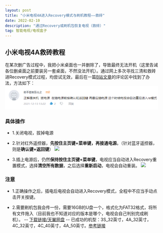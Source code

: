 ```yaml
---
layout: post
title: "小米电视4A进入Recovery模式与刷机教程——救砖"
date: 2022-02-10 
description: "通过Recovery或刷机包恢复电视（救砖）"
tag: 智能电视/电视盒子
---   
```


## 小米电视4A救砖教程

在某次删广告过程中，我把小米桌面也一并删除了，导致最终无法开机（这里告诫各位删桌面之前要装另一套桌面，不然没法开机）。通过网上多次寻找三清和救砖进Recovery模式过程，均尝试无效，最后在一篇[B站文章](https://www.bilibili.com/read/cv9861216/)的评论区中找到了办法，方法如下：
![](/images/posts/mitv4a.png)


### 具体操作

- 1.关闭电视，拔掉电源

- 2.针对红外遥控器，**先按住主页键+菜单键，再接通电源**。（针对蓝牙遥控器，则是**确认键+返回键**）
![](https://jcimg.dangbei.net/jc/uploads/allimg/180417/1-1P41G4024I60.jpg)

- 3.插上电源后，仍然**保持按住主页键+菜单键**，电视应当自动进入Recovery重置模式，选择**清空所有数据**，之后选择**重新启动**，电视会自动重装。
![](https://wddata.dangbei.net/forum/201804/02/135538koszswfwgwn6sdf4.jpg!w700)

### 注意

- 1.正确操作之后，插电后电视会自动进入Recovery模式，全程中不应当手动点击开关按键。

- 2.需要刷机包我会传一份，需要16GB的U盘一个，格式化为FAT32格式，将所有文件拖入（目前我也不知道对应的版本是哪个，电视会自己判别完成刷机）。
-- [下载链接/天翼网盘](https://cloud.189.cn/web/share?code=JnqqymZjuEfq)
-- 已成功的机型：3S_32英寸，4A_32英寸，4C_32英寸，4C_40英寸，4A_50英寸。[参考链接](https://www.znds.com/tv-1182864-1-1.html)
